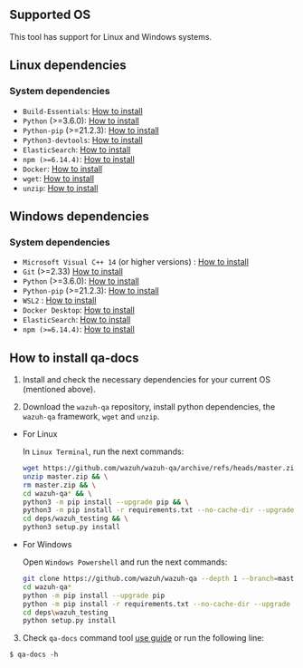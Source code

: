 ## Supported OS
This tool has support for Linux and Windows systems.

## Linux dependencies

### System dependencies

- `Build-Essentials`: [How to install](https://howtoprogram.xyz/2016/06/28/install-build-essentials-for-centos-rhel-and-ubuntu/)
- `Python` (>=3.6.0): [How to install](https://docs.python-guide.org/starting/install3/linux/)
- `Python-pip` (>=21.2.3): [How to install](https://www.tecmint.com/install-pip-in-linux/)
- `Python3-devtools`: [How to install](https://py-generic-project.readthedocs.io/en/latest/installing.html)
- `ElasticSearch`: [How to install](https://github.com/wazuh/wazuh-qa/wiki/Installing-ElasticSearch)
- `npm (>=6.14.4)`: [How to install](https://github.com/wazuh/wazuh-qa/wiki/Installing-npm)
- `Docker`: [How to install](https://docs.docker.com/engine/install/)
- `wget`: [How to install](https://www.tecmint.com/install-wget-in-linux/)
- `unzip`: [How to install](https://www.tecmint.com/install-zip-and-unzip-in-linux/)

## Windows dependencies

### System dependencies

- `Microsoft Visual C++ 14` (or higher versions) : [How to install](https://newbedev.com/how-to-install-visual-c-build-tools)
- `Git` (>=2.33) [How to install](https://github.com/git-guides/install-git#install-git-on-windows)
- `Python` (>=3.6.0): [How to install](https://realpython.com/installing-python/#how-to-install-from-the-full-installer)
- `Python-pip` (>=21.2.3): [How to install](https://www.liquidweb.com/kb/install-pip-windows/)
- `WSL2` : [How to install](https://github.com/wazuh/wazuh-qa/wiki/installing-wsl2-on-windows)
- `Docker Desktop`: [How to install](https://docs.docker.com/desktop/windows/install/#install-docker-desktop-on-windows)
- `ElasticSearch`: [How to install](https://github.com/wazuh/wazuh-qa/wiki/Installing-ElasticSearch#windows)
- `npm (>=6.14.4)`: [How to install](https://github.com/wazuh/wazuh-qa/wiki/Installing-npm#windows)

## How to install qa-docs

1. Install and check the necessary dependencies for your current OS (mentioned above).

2. Download the `wazuh-qa` repository, install python dependencies, the `wazuh-qa` framework, `wget` and `unzip`.

- For Linux

    In `Linux Terminal`, run the next commands:
    ```bash
    wget https://github.com/wazuh/wazuh-qa/archive/refs/heads/master.zip && \
    unzip master.zip && \
    rm master.zip && \
    cd wazuh-qa* && \
    python3 -m pip install --upgrade pip && \
    python3 -m pip install -r requirements.txt --no-cache-dir --upgrade --only-binary=:cryptography,grpcio: --ignore-installed && \
    cd deps/wazuh_testing && \
    python3 setup.py install
    ```
- For Windows

    Open `Windows Powershell` and run the next commands:
    ```bash
    git clone https://github.com/wazuh/wazuh-qa --depth 1 --branch=master
    cd wazuh-qa*
    python -m pip install --upgrade pip
    python -m pip install -r requirements.txt --no-cache-dir --upgrade --only-binary=:cryptography,grpcio: --ignore-installed
    cd deps\wazuh_testing
    python setup.py install
    ```

3. Check `qa-docs` command tool [use guide](https://github.com/wazuh/wazuh-qa/wiki/QADOCS-use-guide) or run the following line:

```
$ qa-docs -h
```